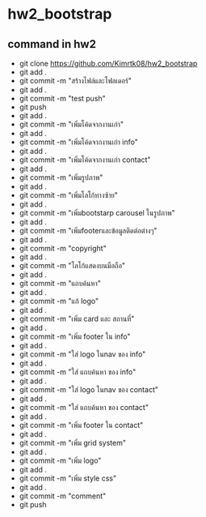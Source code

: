 # hw2_bootstrap

## command in hw2
- git clone https://github.com/Kimrtk08/hw2_bootstrap 
- git add .
- git commit -m "สร้างไฟล์และโฟลเดอร์"
- git add .
- git commit -m "test push"
- git push
- git add .
- git commit -m "เพิ่มโค้ดจากงานเก่า"
- git add .
- git commit -m "เพิ่มโค้ดจากงานเก่า info"
- git add .
- git commit -m "เพิ่มโค้ดจากงานเก่า contact"
- git add .
- git commit -m "เพิ่มรูปภาพ"
- git add .
- git commit -m "เพิ่มโลโก้ทางซ้าย"
- git add .
- git commit -m "เพิ่มbootstarp carousel ในรูปภาพ"
- git add .
- git commit -m "เพิ่มfooterและข้อมูลติดต่อต่างๆ"
- git add .
- git commit -m "copyright" 
- git add .
- git commit -m "โลโก้แสดงบนมือถือ"
- git add .
- git commit -m "แถบค้นหา"
- git add .
- git commit -m "แก้ logo"
- git add .
- git commit -m "เพิ่ม card และ สถานที่"
- git add .
- git commit -m "เพิ่ม footer ใน info" 
- git add .
- git commit -m "ใส่ logo ในnav ของ info"
- git add .
- git commit -m "ใส่ แถบค้นหา ของ info"  
- git add .
- git commit -m "ใส่ logo ในnav ของ contact"
- git add .
- git commit -m "ใส่ แถบค้นหา ของ contact"
- git add .
- git commit -m "เพิ่ม footer ใน contact"
- git add .
- git commit -m "เพิ่ม grid system" 
- git add .
- git commit -m "เพิ่ม logo"
- git add .
- git commit -m "เพิ่ม style css"
- git add .
- git commit -m "comment"
- git push